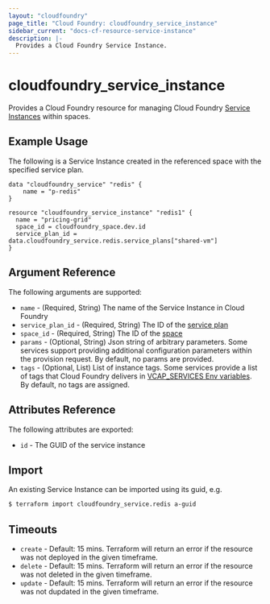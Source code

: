 ```yaml
---
layout: "cloudfoundry"
page_title: "Cloud Foundry: cloudfoundry_service_instance"
sidebar_current: "docs-cf-resource-service-instance"
description: |-
  Provides a Cloud Foundry Service Instance.
---
```


# cloudfoundry\_service\_instance

Provides a Cloud Foundry resource for managing Cloud Foundry [Service Instances](https://docs.cloudfoundry.org/devguide/services/) within spaces.

## Example Usage

The following is a Service Instance created in the referenced space with the specified service plan.

```hcl
data "cloudfoundry_service" "redis" {
    name = "p-redis"
}

resource "cloudfoundry_service_instance" "redis1" {
  name = "pricing-grid"
  space_id = cloudfoundry_space.dev.id
  service_plan_id = data.cloudfoundry_service.redis.service_plans["shared-vm"]
}
```

## Argument Reference

The following arguments are supported:

* `name` - (Required, String) The name of the Service Instance in Cloud Foundry
* `service_plan_id` - (Required, String) The ID of the [service plan](/docs/providers/cloudfoundry/d/service.html)
* `space_id` - (Required, String) The ID of the [space](/docs/providers/cloudfoundry/r/space.html)
* `params` - (Optional, String) Json string of arbitrary parameters. Some services support providing additional configuration parameters within the provision request. By default, no params are provided.
* `tags` - (Optional, List) List of instance tags. Some services provide a list of tags that Cloud Foundry delivers in [VCAP_SERVICES Env variables](https://docs.cloudfoundry.org/devguide/deploy-apps/environment-variable.html#VCAP-SERVICES). By default, no tags are assigned.

## Attributes Reference

The following attributes are exported:

* `id` - The GUID of the service instance

## Import

An existing Service Instance can be imported using its guid, e.g.

```bash
$ terraform import cloudfoundry_service.redis a-guid
```

## Timeouts

* `create` - Default: 15 mins. Terraform will return an error if the resource was not deployed in the given timeframe.
* `delete` - Default: 15 mins. Terraform will return an error if the resource was not deleted in the given timeframe.
* `update` - Default: 15 mins. Terraform will return an error if the resource was not dupdated in the given timeframe.

